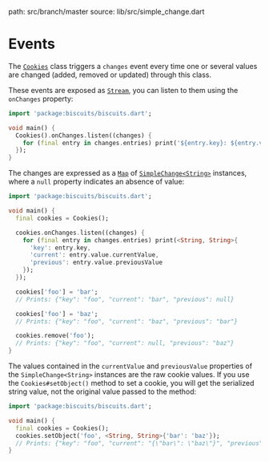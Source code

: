 path: src/branch/master
source: lib/src/simple_change.dart

# Events
The [`Cookies`](api.md) class triggers a `changes` event every time one or several values are changed (added, removed or updated) through this class.

These events are exposed as [`Stream`](https://api.dartlang.org/stable/dart-async/Stream-class.html), you can listen to them using the `onChanges` property:

```dart
import 'package:biscuits/biscuits.dart';

void main() {
  Cookies().onChanges.listen((changes) {
    for (final entry in changes.entries) print('${entry.key}: ${entry.value}');
  });
}
```

The changes are expressed as a [`Map`](https://api.dartlang.org/stable/dart-core/Map-class.html) of [`SimpleChange<String>`](https://git.belin.io/cedx/biscuits.dart/src/branch/master/lib/src/simple_change.dart) instances, where a `null` property indicates an absence of value:

```dart
import 'package:biscuits/biscuits.dart';

void main() {
  final cookies = Cookies();

  cookies.onChanges.listen((changes) {
    for (final entry in changes.entries) print(<String, String>{
      'key': entry.key,
      'current': entry.value.currentValue,
      'previous': entry.value.previousValue
    });
  });

  cookies['foo'] = 'bar';
  // Prints: {"key": "foo", "current": "bar", "previous": null}

  cookies['foo'] = 'baz';
  // Prints: {"key": "foo", "current": "baz", "previous": "bar"}

  cookies.remove('foo');
  // Prints: {"key": "foo", "current": null, "previous": "baz"}
}
```

The values contained in the `currentValue` and `previousValue` properties of the `SimpleChange<String>` instances are the raw cookie values. If you use the `Cookies#setObject()` method to set a cookie, you will get the serialized string value, not the original value passed to the method:

```dart
import 'package:biscuits/biscuits.dart';

void main() {
  final cookies = Cookies();
  cookies.setObject('foo', <String, String>{'bar': 'baz'});
  // Prints: {"key": "foo", "current": "{\"bar\": \"baz\"}", "previous": null}
}
```
